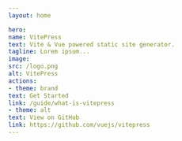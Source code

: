 ```yaml
---
layout: home

hero:
name: VitePress
text: Vite & Vue powered static site generator.
tagline: Lorem ipsum...
image:
src: /logo.png
alt: VitePress
actions:
- theme: brand
text: Get Started
link: /guide/what-is-vitepress
- theme: alt
text: View on GitHub
link: https://github.com/vuejs/vitepress
---
```

